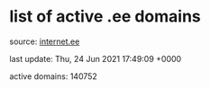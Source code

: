 # list of active .ee domains

source: [internet.ee](https://internet.ee/domains/ee-zone-file)

last update: Thu, 24 Jun 2021 17:49:09 +0000

active domains: 140752
